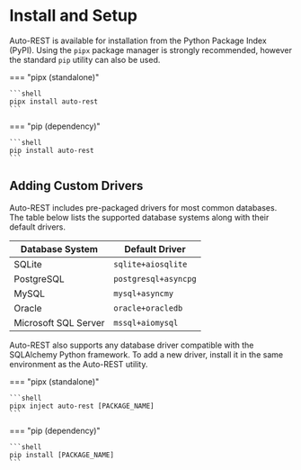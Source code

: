 # Install and Setup

Auto-REST is available for installation from the Python Package Index (PyPI).
Using the `pipx` package manager is strongly recommended, however the standard `pip` utility can also be used.

=== "pipx (standalone)"

    ```shell
    pipx install auto-rest
    ```

=== "pip (dependency)"

    ```shell
    pip install auto-rest
    ```

## Adding Custom Drivers

Auto-REST includes pre-packaged drivers for most common databases.
The table below lists the supported database systems along with their default drivers.

| Database System      | Default Driver       |
|----------------------|----------------------|
| SQLite               | `sqlite+aiosqlite`   |
| PostgreSQL           | `postgresql+asyncpg` |
| MySQL                | `mysql+asyncmy`      |
| Oracle               | `oracle+oracledb`    |
| Microsoft SQL Server | `mssql+aiomysql`     |


Auto-REST also supports any database driver compatible with the SQLAlchemy Python framework.
To add a new driver, install it in the same environment as the Auto-REST utility.

=== "pipx (standalone)"

    ```shell
    pipx inject auto-rest [PACKAGE_NAME]   
    ```

=== "pip (dependency)"

    ```shell
    pip install [PACKAGE_NAME]
    ```
